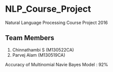 # NLP_Course_Project

Natural Language Processing Course Project 2016

Team Members
-----------
1. Chinnathambi S (M130522CA)
2. Parvej Alam (M130519CA)


Accuracy of Multinomial Navie Bayes Model     : 92% 

